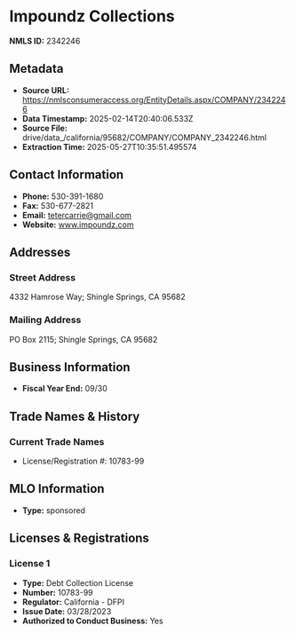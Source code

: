 # Impoundz Collections

**NMLS ID:** 2342246

## Metadata
- **Source URL:** https://nmlsconsumeraccess.org/EntityDetails.aspx/COMPANY/2342246
- **Data Timestamp:** 2025-02-14T20:40:06.533Z
- **Source File:** drive/data_/california/95682/COMPANY/COMPANY_2342246.html
- **Extraction Time:** 2025-05-27T10:35:51.495574

## Contact Information
- **Phone:** 530-391-1680
- **Fax:** 530-677-2821
- **Email:** tetercarrie@gmail.com
- **Website:** www.impoundz.com

## Addresses
### Street Address
4332 Hamrose Way; Shingle Springs, CA 95682

### Mailing Address
PO Box 2115; Shingle Springs, CA 95682

## Business Information
- **Fiscal Year End:** 09/30

## Trade Names & History
### Current Trade Names
- License/Registration #: 10783-99

## MLO Information
- **Type:** sponsored

## Licenses & Registrations

### License 1
- **Type:** Debt Collection License
- **Number:** 10783-99
- **Regulator:** California - DFPI
- **Issue Date:** 03/28/2023
- **Authorized to Conduct Business:** Yes
